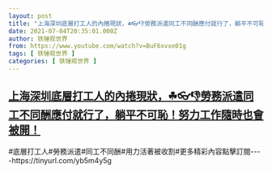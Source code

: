 ```yaml
---
layout: post
title: "上海深圳底層打工人的內捲現狀，☘👓👎勞務派遣同工不同酬應付就行了，躺平不可恥！努力工作隨時也會被開！"
date: 2021-07-04T20:35:01.000Z
author: 铁锤观世界
from: https://www.youtube.com/watch?v=BuF6xvxe01g
tags: [ 铁锤观世界 ]
categories: [ 铁锤观世界 ]
---
```

<!--1625430901000-->
[上海深圳底層打工人的內捲現狀，☘👓👎勞務派遣同工不同酬應付就行了，躺平不可恥！努力工作隨時也會被開！](https://www.youtube.com/watch?v=BuF6xvxe01g)
------

<div>
#底層打工人#勞務派遣#同工不同酬#用力活著被收割#更多精彩內容點擊訂閱----https://tinyurl.com/yb5m4y5g
</div>
